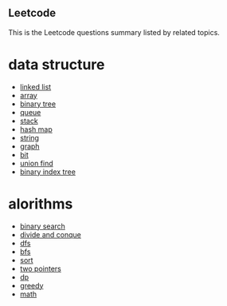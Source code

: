 ## Leetcode 

This is the Leetcode questions summary listed by related topics.

# data structure

- [linked list]()
- [array]()
- [binary tree]()
- [queue]()
- [stack]()
- [hash map]()
- [string]()
- [graph]()
- [bit]()
- [union find]()
- [binary index tree]()


# alorithms

- [binary search]()
- [divide and conque]()
- [dfs]()
- [bfs]()
- [sort]()
- [two pointers]()
- [dp]()
- [greedy]()
- [math]()